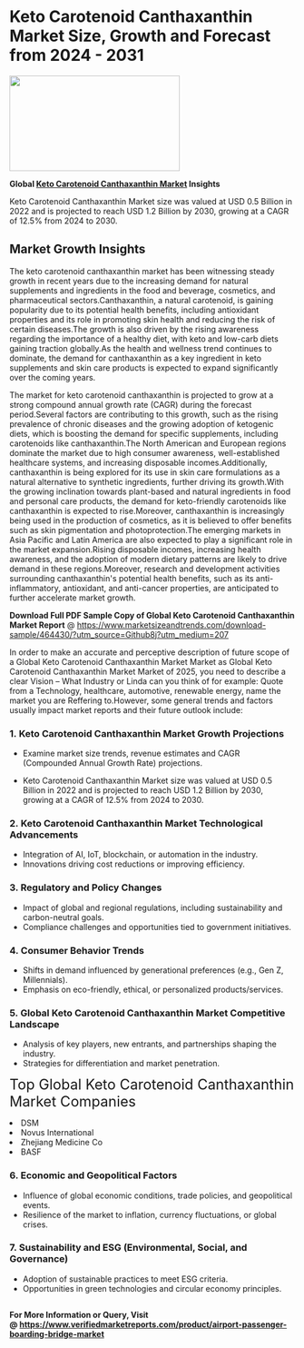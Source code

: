<H1>Keto Carotenoid Canthaxanthin Market Size, Growth and Forecast from 2024 - 2031</H1><img class="aligncenter size-medium wp-image-584254" src="https://thirdeyenews.in/wp-content/uploads/2024/09/Global-Market-Research-300x168.jpeg" alt="" width="300" height="168" /><p><strong>Global&nbsp;<a href="https://www.marketsizeandtrends.com/download-sample/464430/?utm_source=Github8j?utm_medium=207">Keto Carotenoid Canthaxanthin Market</a> Insights</strong></p><p>Keto Carotenoid Canthaxanthin Market size was valued at USD 0.5 Billion in 2022 and is projected to reach USD 1.2 Billion by 2030, growing at a CAGR of 12.5% from 2024 to 2030.</p><p><h2>Market Growth Insights</h2> <p>The keto carotenoid canthaxanthin market has been witnessing steady growth in recent years due to the increasing demand for natural supplements and ingredients in the food and beverage, cosmetics, and pharmaceutical sectors.Canthaxanthin, a natural carotenoid, is gaining popularity due to its potential health benefits, including antioxidant properties and its role in promoting skin health and reducing the risk of certain diseases.The growth is also driven by the rising awareness regarding the importance of a healthy diet, with keto and low-carb diets gaining traction globally.As the health and wellness trend continues to dominate, the demand for canthaxanthin as a key ingredient in keto supplements and skin care products is expected to expand significantly over the coming years.</p> <p>The market for keto carotenoid canthaxanthin is projected to grow at a strong compound annual growth rate (CAGR) during the forecast period.Several factors are contributing to this growth, such as the rising prevalence of chronic diseases and the growing adoption of ketogenic diets, which is boosting the demand for specific supplements, including carotenoids like canthaxanthin.The North American and European regions dominate the market due to high consumer awareness, well-established healthcare systems, and increasing disposable incomes.Additionally, canthaxanthin is being explored for its use in skin care formulations as a natural alternative to synthetic ingredients, further driving its growth.With the growing inclination towards plant-based and natural ingredients in food and personal care products, the demand for keto-friendly carotenoids like canthaxanthin is expected to rise.Moreover, canthaxanthin is increasingly being used in the production of cosmetics, as it is believed to offer benefits such as skin pigmentation and photoprotection.The emerging markets in Asia Pacific and Latin America are also expected to play a significant role in the market expansion.Rising disposable incomes, increasing health awareness, and the adoption of modern dietary patterns are likely to drive demand in these regions.Moreover, research and development activities surrounding canthaxanthin's potential health benefits, such as its anti-inflammatory, antioxidant, and anti-cancer properties, are anticipated to further accelerate market growth.<p><span class=""><strong>Download Full PDF Sample Copy of Global Keto Carotenoid Canthaxanthin Market Report</strong> @ <a href="https://www.marketsizeandtrends.com/download-sample/464430/?utm_source=Github8j?utm_medium=207" target="_blank">https://www.marketsizeandtrends.com/download-sample/464430/?utm_source=Github8j?utm_medium=207</a></span></p><p>In order to make an accurate and perceptive description of future scope of a Global&nbsp;Keto Carotenoid Canthaxanthin Market Market as Global&nbsp;Keto Carotenoid Canthaxanthin Market Market of 2025, you need to describe a clear Vision &ndash; What Industry or Linda can you think of for example: Quote from a Technology, healthcare, automotive, renewable energy, name the market you are Reffering to.However, some general trends and factors usually impact market reports and their future outlook include:</p><h3>1.&nbsp;<strong>Keto Carotenoid Canthaxanthin Market Growth Projections</strong></h3><ul><li>Examine market size trends, revenue estimates and CAGR (Compounded Annual Growth Rate) projections.</li><li><p>Keto Carotenoid Canthaxanthin Market size was valued at USD 0.5 Billion in 2022 and is projected to reach USD 1.2 Billion by 2030, growing at a CAGR of 12.5% from 2024 to 2030.</p></li></ul><h3>2.&nbsp;<strong>Keto Carotenoid Canthaxanthin Market Technological Advancements</strong></h3><ul><li>Integration of AI, IoT, blockchain, or automation in the industry.</li><li>Innovations driving cost reductions or improving efficiency.</li></ul><h3>3.&nbsp;<strong>Regulatory and Policy Changes</strong></h3><ul><li>Impact of global and regional regulations, including sustainability and carbon-neutral goals.</li><li>Compliance challenges and opportunities tied to government initiatives.</li></ul><h3>4.&nbsp;<strong>Consumer Behavior Trends</strong></h3><ul><li>Shifts in demand influenced by generational preferences (e.g., Gen Z, Millennials).</li><li>Emphasis on eco-friendly, ethical, or personalized products/services.</li></ul><h3>5.&nbsp;<strong>Global Keto Carotenoid Canthaxanthin Market Competitive Landscape</strong></h3><ul><li>Analysis of key players, new entrants, and partnerships shaping the industry.</li><li>Strategies for differentiation and market penetration.</li></ul><p data-pm-slice="1 1 []"><span style="color: inherit; font-family: inherit; font-size: 25px;">Top Global Keto Carotenoid Canthaxanthin Market Companies</span></p><div class="" data-test-id=""><p><li>DSM</li><li> Novus International</li><li> Zhejiang Medicine Co</li><li> BASF</li></p></div><h3>6.&nbsp;<strong>Economic and Geopolitical Factors</strong></h3><ul><li>Influence of global economic conditions, trade policies, and geopolitical events.</li><li>Resilience of the market to inflation, currency fluctuations, or global crises.</li></ul><h3>7.&nbsp;<strong>Sustainability and ESG (Environmental, Social, and Governance)</strong></h3><ul><li>Adoption of sustainable practices to meet ESG criteria.</li><li>Opportunities in green technologies and circular economy principles.</li></ul><h2><strong style="font-size: 14px;">For More Information or Query, Visit @&nbsp;</strong><a style="background-color: #ffffff; font-size: 14px;" href="https://www.marketsizeandtrends.com/report/keto-carotenoid-canthaxanthin-market/" target="_blank">https://www.verifiedmarketreports.com/product/airport-passenger-boarding-bridge-market</a></h2>